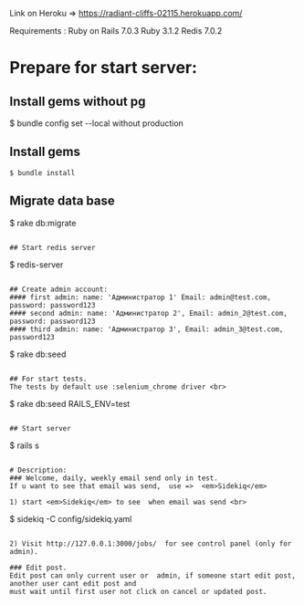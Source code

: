 Link on Heroku => https://radiant-cliffs-02115.herokuapp.com/

Requirements :
Ruby on Rails 7.0.3
Ruby 3.1.2
Redis 7.0.2

# Prepare for start server:

## Install gems without pg 
$ bundle config set --local without production 
## Install gems 
```
$ bundle install
```

## Migrate data base
$ rake db:migrate
```

## Start redis server
```
$ redis-server
```

## Create admin account:
#### first admin: name: 'Администратор 1' Email: admin@test.com, password: password123
#### second admin: name: 'Администратор 2', Email: admin_2@test.com, password: password123
#### third admin: name: 'Администратор 3', Email: admin_3@test.com, password123
```
$ rake db:seed
```

## For start tests.
The tests by default use :selenium_chrome driver <br>
```
$ rake db:seed RAILS_ENV=test
```

## Start server 
```
$ rails s
```

# Description:
### Welcome, daily, weekly email send only in test.
If u want to see that email was send,  use =>  <em>Sidekiq</em>

1) start <em>Sidekiq</em> to see  when email was send <br>
```
$ sidekiq -C config/sidekiq.yaml 
```

2) Visit http://127.0.0.1:3000/jobs/  for see control panel (only for admin). 

### Edit post.
Edit post can only current user or  admin, if someone start edit post, another user cant edit post and
must wait until first user not click on cancel or updated post.
